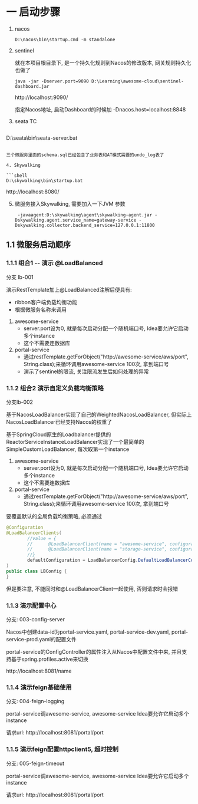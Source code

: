 # 一 启动步骤

1. nacos

   ```shell
   D:\nacos\bin\startup.cmd -m standalone
   ```

2. sentinel

   就在本项目根目录下, 是一个持久化规则到Nacos的修改版本, 网关规则持久化也做了

   ```shell
   java -jar -Dserver.port=9090 D:\Learning\awesome-cloud\sentinel-dashboard.jar
   ```

   http://localhost:9090/

   指定Nacos地址, 启动Dashboard的时候加 -Dnacos.host=localhost:8848

3. seata TC

   ```shell
D:\seata\bin\seata-server.bat
   ```
   
   三个微服务里面的schema.sql已经包含了业务表和AT模式需要的undo_log表了

4. Skywalking

   ```shell
D:\skywalking\bin\startup.bat
   ```
   
   http://localhost:8080/

5. 微服务接入Skywalking, 需要加入一下JVM 参数

   ```shell
    -javaagent:D:\skywalking\agent\skywalking-agent.jar -Dskywalking.agent.service_name=gateway-service -Dskywalking.collector.backend_service=127.0.0.1:11800 
   ```

## 1.1 微服务启动顺序

### 1.1.1 组合1 -- 演示 @LoadBalanced

分支 lb-001

演示RestTemplate加上@LoadBalanced注解后便具有:

* ribbon客户端负载均衡功能
* 根据微服务名称来调用

1. awesome-service
   * server.port设为0, 就是每次启动分配一个随机端口号, Idea要允许它启动多个instance
   * 这个不需要连数据库
2. portal-service
   * 通过restTemplate.getForObject("http://awesome-service/aws/port", String.class);来循环调用awesome-service 100次, 拿到端口号
   * 演示了sentinel的限流, 关注限流发生后如何处理的异常

### 1.1.2 组合2 演示自定义负载均衡策略

分支lb-002

基于NacosLoadBalancer实现了自己的WeightedNacosLoadBalancer, 但实际上NacosLoadBalancer已经支持Nacos的权重了

基于SpringCloud原生的Loadbalancer提供的ReactorServiceInstanceLoadBalancer实现了一个最简单的SimpleCustomLoadBalancer, 每次取第一个instance

1. awesome-service
   * server.port设为0, 就是每次启动分配一个随机端口号, Idea要允许它启动多个instance
   * 这个不需要连数据库
2. portal-service
   * 通过restTemplate.getForObject("http://awesome-service/aws/port", String.class);来循环调用awesome-service 100次, 拿到端口号

要覆盖默认的全局负载均衡策略, 必须通过

```java
@Configuration
@LoadBalancerClients(
		//value = {
		//		@LoadBalancerClient(name = "awesome-service", configuration = LoadBalancerConfig.AwesomeLBConfig.class),
		//		@LoadBalancerClient(name = "storage-service", configuration = LoadBalancerConfig.StorageLBConfig.class)
		//}
		defaultConfiguration = LoadBalancerConfig.DefaultLoadBalancerConfiguration.class
)
public class LBConfig {
}
```

但是要注意, 不能同时和@LoadBalancerClient一起使用, 否则请求时会报错

### 1.1.3 演示配置中心

分支: 003-config-server

Nacos中创建data-id为portal-service.yaml, portal-service-dev.yaml, portal-service-prod.yaml的配置文件

portal-service的ConfigController的属性注入从Nacos中配置文件中来, 并且支持基于spring.profiles.active来切换

http://localhost:8081/name



### 1.1.4 演示feign基础使用

分支: 004-feign-logging

portal-service调awesome-service, awesome-service Idea要允许它启动多个instance

请求url: http://localhost:8081/portal/port



### 1.1.5 演示feign配置httpclient5, 超时控制

分支: 005-feign-timeout

portal-service调awesome-service, awesome-service Idea要允许它启动多个instance

请求url: http://localhost:8081/portal/port
